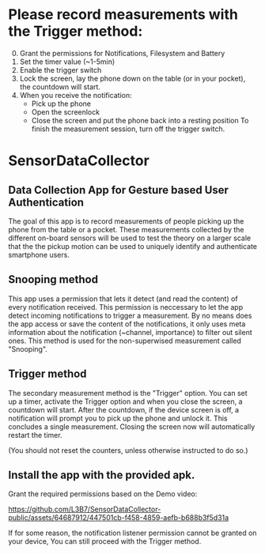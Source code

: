 # Please record measurements with the Trigger method:
0. Grant the permissions for Notifications, Filesystem and Battery
1. Set the timer value (~1-5min)
2. Enable the trigger switch
3. Lock the screen, lay the phone down on the table (or in your pocket), the countdown will start.
4.   When you receive the notification:
     - Pick up the phone
     - Open the screenlock
     - Close the screen and put the phone back into a resting position
To finish the measurement session, turn off the trigger switch.


# SensorDataCollector
## Data Collection App for Gesture based User Authentication
The goal of this app is to record measurements of people picking up the phone from the table or a pocket.
These measurements collected by the different on-board sensors will be used to test the theory on a larger scale that the the pickup motion can be used to uniquely identify and authenticate smartphone users.




## Snooping method
This app uses a permission that lets it detect (and read the content) of every notification received. This permission is neccessary to let the app detect incoming notifications to trigger a measurement.
By no means does the app access or save the content of the notifications, it only uses meta information about the notification (~channel, importance) to filter out silent ones.
This method is used for the non-superwised measurement called "Snooping".
## Trigger method
The secondary measurement method is the "Trigger" option.
You can set up a timer, activate the Trigger option and when you close the screen, a countdown will start. After the countdown, if the device screen is off, a notification will prompt you to pick up the phone and unlock it. This concludes a single measurement.
Closing the screen now will automatically restart the timer.

(You should not reset the counters, unless otherwise instructed to do so.)
## Install the app with the provided apk.
Grant the required permissions based on the Demo video:

https://github.com/L3B7/SensorDataCollector-public/assets/64687912/447501cb-f458-4859-aefb-b688b3f5d31a


If for some reason, the notification listener permission cannot be granted on your device, You can still proceed with the Trigger method.
